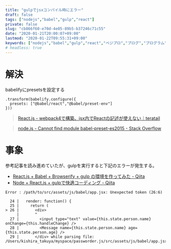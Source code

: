 ```yaml
---
title: "gulpでjsxコンパイル時にエラー"
draft: false
tags: ["nodejs","babel","gulp","react"]
private: false
slug: "cb866f60-e70d-4e05-89b5-b37246c71c55"
date: "2020-01-21T20:00:07+09:00"
lastmod: "2020-01-22T09:55:31+09:00"
keywords: ["nodejs","babel","gulp","react","ベジプロ","プログ","プログラム"]
# headless: true
---
```


# 解決
babelifyにpresetsを設定する
```
.transform(babelify.configure({
  presets: ["@babel/react","@babel/preset-env"]
}))
```

> [React.js - webpack4で構築、jsx内でReactの記述が使えない｜teratail](https://teratail.com/questions/151350)

> [node.js - Cannot find module babel-preset-es2015 - Stack Overflow](https://stackoverflow.com/questions/52889188/cannot-find-module-babel-preset-es2015)
# 事象
参考記事を読み進めていたが、gulpを実行すると下記のエラーが発生する。
* [React.js + Babel + Browserify + gulp の環境を作ってみた - Qiita](https://qiita.com/hkusu/items/e068bba0ae036b447754)
* [Node + React.js + gulpで快適コーディング - Qiita](https://qiita.com/hikaruright/items/f30c44af660f30220a7c)

```
Error : /path/to/src/assets/js/babel/app.jsx: Unexpected token (26:6)

  24 |   render: function() {
  25 |     return (
> 26 |       <div>
     |       ^
  27 |         <input type="text" value={this.state.person.name} onChange={this.handleChange} />
  28 |         <Message name={this.state.person.name} age={this.state.person.age} />
  29 |       </div> while parsing file: /Users/kishira_takuya/myspace/passworder.js/src/assets/js/babel/app.jsx
```

